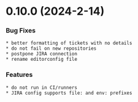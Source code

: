 # 0.10.0 (2024-2-14)

### Bug Fixes

    * better formatting of tickets with no details
    * do not fail on new repositories
    * postpone JIRA connection
    * rename editorconfig file

### Features

    * do not run in CI/runners
    * JIRA config supports file: and env: prefixes
